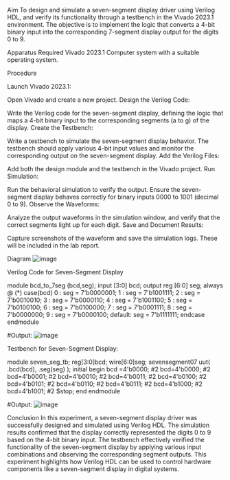 Aim
To design and simulate a seven-segment display driver using Verilog HDL, and verify its functionality through a testbench in the Vivado 2023.1 environment. The objective is to implement the logic that converts a 4-bit binary input into the corresponding 7-segment display output for the digits 0 to 9.

Apparatus Required
Vivado 2023.1
Computer system with a suitable operating system.

Procedure

Launch Vivado 2023.1:

Open Vivado and create a new project.
Design the Verilog Code:

Write the Verilog code for the seven-segment display, defining the logic that maps a 4-bit binary input to the corresponding segments (a to g) of the display.
Create the Testbench:

Write a testbench to simulate the seven-segment display behavior. The testbench should apply various 4-bit input values and monitor the corresponding output on the seven-segment display.
Add the Verilog Files:

Add both the design module and the testbench in the Vivado project.
Run Simulation:

Run the behavioral simulation to verify the output. Ensure the seven-segment display behaves correctly for binary inputs 0000 to 1001 (decimal 0 to 9).
Observe the Waveforms:

Analyze the output waveforms in the simulation window, and verify that the correct segments light up for each digit.
Save and Document Results:

Capture screenshots of the waveform and save the simulation logs. These will be included in the lab report.

Diagram
![image](https://github.com/user-attachments/assets/d7ecb419-906e-4e3b-9b82-f86ced4f364a)


Verilog Code for Seven-Segment Display

module bcd_to_7seg (bcd,seg);
    input [3:0] bcd;
    output reg [6:0] seg;
    always @ (*)
        case(bcd)
            0 : seg = 7'b0000001; 
            1 : seg = 7'b1001111; 
            2 : seg = 7'b0010010; 
            3 : seg = 7'b0000110; 
            4 : seg = 7'b1001100; 
            5 : seg = 7'b0100100; 
            6 : seg = 7'b0100000; 
            7 : seg = 7'b0001111; 
            8 : seg = 7'b0000000; 
            9 : seg = 7'b0000100; 
            default: seg = 7'b1111111; 
        endcase
endmodule

#Output:
![image](https://github.com/user-attachments/assets/63820192-89e2-4e6f-aaea-f9fdd84cfaf9)

Testbench for Seven-Segment Display:

module seven_seg_tb;
reg[3:0]bcd;
wire[6:0]seg;
sevensegment07 uut(
.bcd(bcd),
.seg(seg)
);
initial begin
bcd =4'b0000;
#2 bcd=4'b0000;
#2 bcd=4'b0001;
#2 bcd=4'b0010;
#2 bcd=4'b0011;
#2 bcd=4'b0100;
#2 bcd=4'b0101;
#2 bcd=4'b0110;
#2 bcd=4'b0111;
#2 bcd=4'b1000;
#2 bcd=4'b1001;
#2 $stop;
end
endmodule

#Output:
![image](https://github.com/user-attachments/assets/125c758e-cb3c-4a5f-8623-d860c5c048a4)


Conclusion
In this experiment, a seven-segment display driver was successfully designed and simulated using Verilog HDL. The simulation results confirmed that the display correctly represented the digits 0 to 9 based on the 4-bit binary input. The testbench effectively verified the functionality of the seven-segment display by applying various input combinations and observing the corresponding segment outputs. This experiment highlights how Verilog HDL can be used to control hardware components like a seven-segment display in digital systems.
